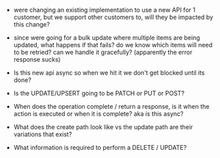 - were changing an existing implementation to use a new API for 1 customer, but we support other customers to, will they be impacted by this change? 

- since were going for a bulk update where multiple items are being updated, what happens if that fails? do we know which items will need to be retried? can we handle it gracefully? (apparently the error response sucks)

- Is this new api async so when we hit it we don't get blocked until its done? 

- Is the UPDATE/UPSERT going to be PATCH or PUT or POST?

- When does the operation complete / return a response, is it when the action is executed or when it is complete? aka is this async?

- What does the create path look like vs the update path are their variations that exist?

- What information is required to perform a DELETE / UPDATE?